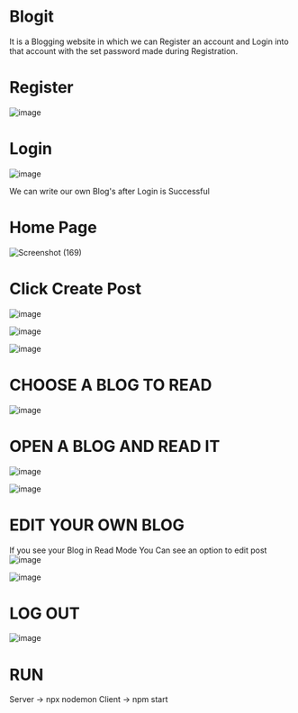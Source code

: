 # Blogit
It is a Blogging website in which we can Register an account and Login into that account with the set password made during Registration.

# Register
![image](https://github.com/HJoshi012802/Blogit-/assets/106693465/0d334c31-75f4-455b-9180-91175645e6d2)

# Login
![image](https://github.com/HJoshi012802/Blogit-/assets/106693465/0f03e242-8b80-45f2-85e4-8ee6f284831f)

We can write our own Blog's after Login is Successful

# Home Page 
![Screenshot (169)](https://github.com/HJoshi012802/Blogit-/assets/106693465/973338e4-4dfc-4326-b61b-235fb7692e55)

# Click Create Post
![image](https://github.com/HJoshi012802/Blogit-/assets/106693465/d1adeaf0-bc19-41ba-be00-fe58857519ab)

![image](https://github.com/HJoshi012802/Blogit-/assets/106693465/4e8f09f7-c566-491e-99c9-1f620cc6ee46)

![image](https://github.com/HJoshi012802/Blogit-/assets/106693465/698602fa-8788-48a3-9f97-5cf4fc646f72)


# CHOOSE A BLOG TO READ
![image](https://github.com/HJoshi012802/Blogit-/assets/106693465/323d30bf-18d6-4965-aca0-1751cb8c78c1)

# OPEN A BLOG AND READ IT
![image](https://github.com/HJoshi012802/Blogit-/assets/106693465/934866c1-cddc-4439-a334-4f2115524c94)

![image](https://github.com/HJoshi012802/Blogit-/assets/106693465/87b3c163-4977-498a-9dc2-6882b72a1263)

# EDIT YOUR OWN BLOG
If you see your Blog in Read Mode You Can see an option to edit post
![image](https://github.com/HJoshi012802/Blogit-/assets/106693465/1ccba09b-b1c1-4cf9-bfed-4708656f47e3)

![image](https://github.com/HJoshi012802/Blogit-/assets/106693465/fa049cb7-7b06-4acd-abd1-7d28cb138a5d)

# LOG OUT
![image](https://github.com/HJoshi012802/Blogit-/assets/106693465/4d544636-868a-463c-84b5-842500e336f8)


# RUN 
Server -> npx nodemon
Client -> npm start




